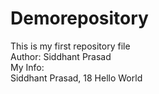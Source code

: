 # Demorepository
This is my first repository file
<br>
Author: Siddhant Prasad
<br>
My Info: 
<br>
Siddhant Prasad, 18
Hello World